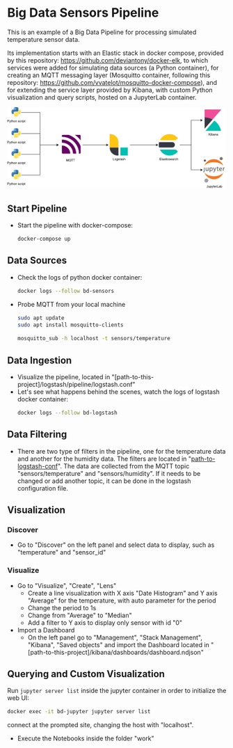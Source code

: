 # Big Data Sensors Pipeline
This is an example of a Big Data Pipeline for processing simulated temperature sensor data.

Its implementation starts with an Elastic stack in docker compose, provided by this repository: https://github.com/deviantony/docker-elk, to which services were added for simulating data sources (a Python container), for creating an MQTT messaging layer (Mosquitto container, following this repository: https://github.com/vvatelot/mosquitto-docker-compose), and for extending the service layer provided by Kibana, with custom Python visualization and query scripts, hosted on a JupyterLab container.

![Alt text](img/pipeline.png "Pipeline")

## Start Pipeline
- Start the pipeline with docker-compose:
    ```bash
    docker-compose up
    ```

## Data Sources
- Check the logs of python docker container:
    ```bash
    docker logs --follow bd-sensors
    ```
- Probe MQTT from your local machine
    ```bash
    sudo apt update
    sudo apt install mosquitto-clients
    ```
    ```bash
    mosquitto_sub -h localhost -t sensors/temperature
    ```

## Data Ingestion
- Visualize the pipeline, located in "[path-to-this-project]/logstash/pipeline/logstash.conf"
- Let's see what happens behind the scenes, watch the logs of logstash docker container:
    ```bash
    docker logs --follow bd-logstash
    ```

## Data Filtering
- There are two type of filters in the pipeline, one for the temperature data and another for the humidity data. The filters are located in "[path-to-logstash-conf](./logstash/pipeline/logstash.conf)". The data are collected from the MQTT topic "sensors/temperature" and "sensors/humidity". If it needs to be changed or add another topic, it can be done in the logstash configuration file.

## Visualization
### Discover
- Go to "Discover" on the left panel and select data to display, such as "temperature" and "sensor_id"

### Visualize
- Go to "Visualize", "Create", "Lens"
    - Create a line visualization with X axis "Date Histogram" and Y axis "Average" for the temperature, with auto parameter for the period
    - Change the period to 1s
    - Change from "Average" to "Median"
    - Add a filter to Y axis to display only sensor with id "0"
- Import a Dashboard
    - On the left panel go to "Management", "Stack Management", "Kibana", "Saved objects" and import the Dashboard located in "[path-to-this-project]/kibana/dashboards/dashboard.ndjson"

## Querying and Custom Visualization
Run ```jupyter server list``` inside the jupyter container in order to initialize the web UI:
```bash
docker exec -it bd-jupyter jupyter server list
```
connect at the prompted site, changing the host with "localhost".
- Execute the Notebooks inside the folder "work"